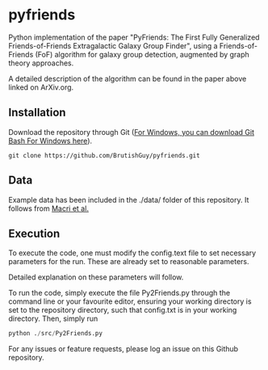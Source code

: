 # pyfriends
Python implementation of the paper "PyFriends: The First Fully Generalized Friends-of-Friends Extragalactic Galaxy Group Finder", using a Friends-of-Friends (FoF) algorithm for galaxy group detection, augmented by graph theory approaches. 

A detailed description of the algorithm can be found in the paper above linked on ArXiv.org.

## Installation

Download the repository through Git ([For Windows, you can download Git Bash For Windows here](https://gitforwindows.org/)).

`git clone https://github.com/BrutishGuy/pyfriends.git`

## Data

Example data has been included in the ./data/ folder of this repository. It follows from [Macri et al.](https://ui.adsabs.harvard.edu/abs/2012yCat..21990026H/abstract) 

## Execution

To execute the code, one must modify the config.text file to set necessary parameters for the run. These are already set to reasonable parameters.

Detailed explanation on these parameters will follow.

To run the code, simply execute the file Py2Friends.py through the command line or your favourite editor, ensuring your working directory is set to the repository directory, such that config.txt is in your working directory.
Then, simply run 
```python
python ./src/Py2Friends.py
```

For any issues or feature requests, please log an issue on this Github repository.
